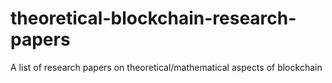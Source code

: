 # theoretical-blockchain-research-papers

A list of research papers on theoretical/mathematical aspects of blockchain
